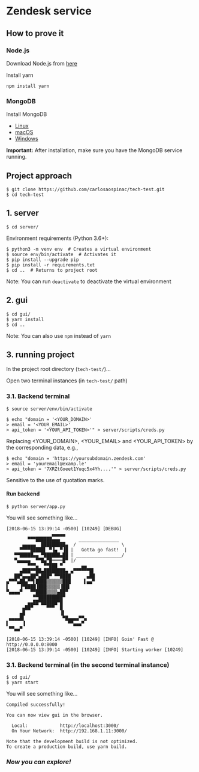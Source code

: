 # Zendesk service

## How to prove it

### Node.js

Download Node.js from [here](https://nodejs.org/es/download/package-manager/)

Install yarn
```
npm install yarn
```

### MongoDB

Install MongoDB
* [Linux](https://docs.mongodb.com/manual/administration/install-on-linux/)
* [macOS](https://docs.mongodb.com/manual/tutorial/install-mongodb-on-os-x/)
* [Windows](https://docs.mongodb.com/manual/tutorial/install-mongodb-on-windows/)

**Important:** After installation, make sure you have the MongoDB service running.

## Project approach

```
$ git clone https://github.com/carlosaospinac/tech-test.git
$ cd tech-test
```

## 1. server

```
$ cd server/
```

Environment requirements (Python 3.6+):
```
$ python3 -m venv env  # Creates a virtual environment
$ source env/bin/activate  # Activates it
$ pip install --upgrade pip
$ pip install -r requirements.txt
$ cd ..  # Returns to project root
```
Note: You can run `deactivate` to deactivate the virtual environment

## 2. gui

```
$ cd gui/
$ yarn install
$ cd ..
```
Note: You can also use `npm` instead of `yarn`

## 3. running project
In the project root directory (`tech-test/`)...

Open two terminal instances (in `tech-test/` path)

### 3.1. Backend terminal
```
$ source server/env/bin/activate
```
```
$ echo "domain = '<YOUR_DOMAIN>'
> email = '<YOUR_EMAIL>'
> api_token = '<YOUR_API_TOKEN>'" > server/scripts/creds.py
```
Replacing <YOUR_DOMAIN>, <YOUR_EMAIL> and <YOUR_API_TOKEN> by the corresponding data, e.g.,
```
$ echo "domain = 'https://yoursubdomain.zendesk.com'
> email = 'youremail@examp.le'
> api_token = '7XRZtGoeet1Yuqc5x4Yh....'" > server/scripts/creds.py
```
Sensitive to the use of quotation marks.

#### Run backend
```
$ python server/app.py
```
You will see something like...
```
[2018-06-15 13:39:14 -0500] [10249] [DEBUG] 
                 ▄▄▄▄▄
        ▀▀▀██████▄▄▄       _______________
      ▄▄▄▄▄  █████████▄  /                 \
     ▀▀▀▀█████▌ ▀▐▄ ▀▐█ |   Gotta go fast!  |
   ▀▀█████▄▄ ▀██████▄██ | _________________/
   ▀▄▄▄▄▄  ▀▀█▄▀█════█▀ |/
        ▀▀▀▄  ▀▀███ ▀       ▄▄
     ▄███▀▀██▄████████▄ ▄▀▀▀▀▀▀█▌
   ██▀▄▄▄██▀▄███▀ ▀▀████      ▄██
▄▀▀▀▄██▄▀▀▌████▒▒▒▒▒▒███     ▌▄▄▀
▌    ▐▀████▐███▒▒▒▒▒▐██▌
▀▄▄▄▄▀   ▀▀████▒▒▒▒▄██▀
          ▀▀█████████▀
        ▄▄██▀██████▀█
      ▄██▀     ▀▀▀  █
     ▄█             ▐▌
 ▄▄▄▄█▌              ▀█▄▄▄▄▀▀▄
▌     ▐                ▀▀▄▄▄▀
 ▀▀▄▄▀

[2018-06-15 13:39:14 -0500] [10249] [INFO] Goin' Fast @ http://0.0.0.0:8000
[2018-06-15 13:39:14 -0500] [10249] [INFO] Starting worker [10249]
```

### 3.1. Backend terminal (in the second terminal instance)
```
$ cd gui/
$ yarn start
```
You will see something like...
```
Compiled successfully!

You can now view gui in the browser.

  Local:            http://localhost:3000/
  On Your Network:  http://192.168.1.11:3000/

Note that the development build is not optimized.
To create a production build, use yarn build.
```

### *Now you can explore!*